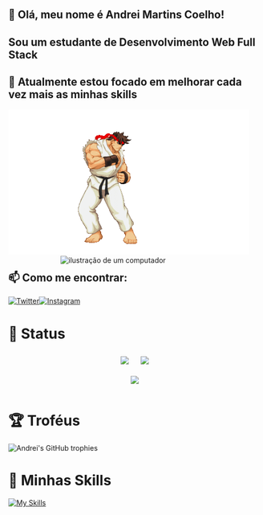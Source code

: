 ## 👋 Olá, meu nome é Andrei Martins Coelho!
## Sou um estudante de Desenvolvimento Web Full Stack
## 🦄  Atualmente estou focado em melhorar cada vez mais as minhas skills
![RYU](./ryu.gif)
<img src="https://raw.githubusercontent.com/MicaelliMedeiros/micaellimedeiros/master/image/computer-illustration.png" alt="ilustração de um computador" min-width="400px" max-width="400px" width="400px" align="right">

## 📫 Como me encontrar: 
[![Twitter](https://img.shields.io/badge/Twitter-1DA1F2?style=for-the-badge&logo=twitter&logoColor=white)](https://twitter.com/4ndrei_martins)[![Instagram](https://img.shields.io/badge/Instagram-E4405F?style=for-the-badge&logo=instagram&logoColor=white)](https://instagram.com/andrei_coelho_?igshid=MzNlNGNkZWQ4Mg==)

# 🧩 Status
<div align="center">
    <img src="https://github-readme-stats.vercel.app/api?username=AndreiMartinsCoelho&show_icons=true&theme=radical" style="margin: 10px"/>
    <img src="https://github-readme-streak-stats.herokuapp.com/?user=AndreiMartinsCoelho&theme=radical" style="margin: 10px"/>
</div>
<div align="center">
    <img src="https://github-readme-stats.vercel.app/api/top-langs/?username=AndreiMartinsCoelho&layout=compact&show_icons=true&theme=radical" style="margin: 10px"/>
</div>

# 🏆 Troféus
![Andrei's GitHub trophies](https://github-profile-trophy.vercel.app/?username=AndreiMartinsCoelho&theme=radical&margin-w=15&margin-h=15&align=center)

# 🚀 Minhas Skills
[![My Skills](https://skillicons.dev/icons?i=js,html,css,bootstrap,ruby,mongodb,ps,git,mysql,react,figma,nodejs,express,java&theme=dark&perline=7)](https://skillicons.dev)

